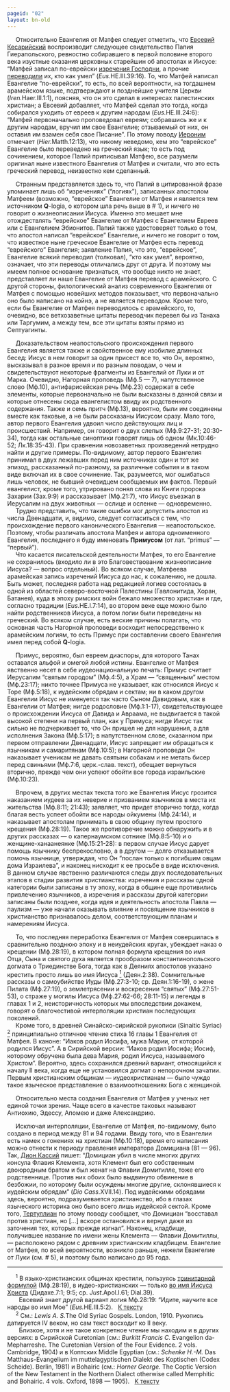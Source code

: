 ```yaml
---
pageid: "02"
layout: bn-old
---
```



<p>     Относительно Евангелия от Матфея следует отметить, что <a href="/people/eusebius.htm" title="Евсевий Кесарийский">Евсевий Кесарийский</a> воспроизводит следующее свидетельство Папия Гиерапольского, ревностно собиравшего в первой половине второго века изустные сказания церковных старейшин об апостолах и Иисусе: “Матфей записал по-еврейски <a href="javascript:popUp%20(&#39;img/logia_k2.gif&#39;,%20308,%2050,%20&#39;&#39;)">изречения Господни</a>, а прочие <a href="javascript:popUp%20(&#39;img/hermeney.gif&#39;,%20224,%2050,%20&#39;&#39;)">переводили</a> их, кто как умел” (<em>Eus.</em>HE.III.39:16). То, что Матфей написал Евангелие “по-еврейски”, то есть, по всей вероятности, на тогдашнем арамейском языке, подтверждают и позднейшие учителя Церкви (<em>Iren.</em>Haer.III.1:1), поясняя, что он это сделал в интересах палестинских христиан; а Евсевий добавляет, что Матфей сделал это тогда, когда собирался уходить от евреев к другим народам (<em>Eus.</em>HE.III.24:6): “Матфей первоначально проповедовал евреям; собравшись же и к другим народам, вручил им свое Евангелие; отзываемый от них, он оставил им взамен себя свое Писание”. По этому поводу <a href="/people/hieronym.htm" title="Иероним">Иероним</a> отмечает (<em>Hier.</em>Matth.12:13), что никому неведомо, кем это “еврейское” Евангелие было переведено на греческий язык; то есть под сочинением, которое Папий приписывал Матфею, все разумели оригинал ныне известного Евангелия от Матфея и считали, что это есть греческий перевод, неизвестно кем сделанный.</p>
<p>     Странным представляется здесь то, что Папий в цитированной фразе упоминает лишь об “изречениях” (“логиях”), записанных апостолом Матфеем (возможно, “еврейское” Евангелие от Матфея и является тем источником <strong>Q</strong>-logia, о котором шла речь выше в # 1), и ничего не говорит о жизнеописании Иисуса. Именно это мешает мне отождествлять “еврейское” Евангелие от Матфея с Евангелием Евреев или с Евангелием Эбионитов. Папий также удостоверяет только о том, что апостол написал “еврейское” Евангелие, и ничего не говорит о том, что известное ныне греческое Евангелие от Матфея есть перевод “еврейского” Евангелия; заявление Папия, что это, “еврейское”, Евангелие всякий переводил (толковал), “кто как умел”, вероятно, означает, что эти переводы отличались друг от друга. И поэтому мы имеем полное основание признаться, что вообще никто не знает, представляет ли наше Евангелие от Матфея перевод с арамейского. С другой стороны, филологический анализ современного Евангелия от Матфея с помощью новейших методов показывает, что первоначально оно было написано на койнэ, а не является переводом. Кроме того, если бы Евангелие от Матфея переводилось с арамейского, то, очевидно, все ветхозаветные цитаты переводчик перевел бы из Танаха или Таргумим, а между тем, все эти цитаты взяты прямо из Септуагинты.</p>
<p>     Доказательством неапостольского происхождения первого Евангелия является также и свойственное ему изобилие длинных бесед: Иисус в нем говорит за один присест все то, что Он, вероятно, высказывал в разное время и по разным поводам, о чем и свидетельствуют некоторые фрагменты из Евангелий от Луки и от Марка. Очевидно, Hагорная проповедь (Мф.5 — 7), напутственное слово (Мф.10), антифарисейская речь (Мф.23) содержат в себе элементы, которые первоначально не были высказаны в данной cвязи и которые отнесены сюда евангелистом ввиду их родственного содержания. Также и семь притч (Мф.13), вероятно, были им соединены вместе как таковые, а не были рассказаны Иисусом сразу. Мало того, автор первого Евангелия удвоил число действующих лиц и происшествий. Hапример, он говорит о двух слепых (Мф.9:27-31; 20:30-34), тогда как остальные синоптики говорят лишь об одном (Мк.10:46-52; Лк.18:35-43). При сравнении новозаветных произведений нетрудно найти и другие примеры. По-видимому, автор первого Евангелия принимал в двух лежавших перед ним источниках один и тот же эпизод, рассказанный по-разному, за различные события и в таком виде включал их в свое сочинение. Так, разумеется, мог ошибаться лишь человек, не бывший очевидцем сообщаемых им фактов. Первый евангелист, кроме того, утрировано понял слова из Книги пророка Захарии (Зах.9:9) и рассказывает (Мф.21:7), что Иисус въезжал в Иерусалим на двух животных — ослице и осленке — одновременно.<br />
     Трудно представить, что такие ошибки мог допустить апостол из числа Двенадцати, и, видимо, следует согласиться с тем, что происхождение первого канонического Евангелия — неапостольское. Поэтому, чтобы различать апостола Матфея и автора одноименного Евангелия, последнего я буду именовать <strong>Примусом</strong> (от лат. “primus” — “первый”).<br />
     Что касается писательской деятельности Матфея, то его Евангелие не сохранилось (входило ли в это Благовествование жизнеописание Иисуса? — вопрос отдельный). Во всяком случае, Матфеева арамейская запись изречений Иисуса до нас, к сожалению, не дошла. Быть может, последняя работа над редакцией логиев состоялась в одной из областей северо-восточной Палестины (Гавлонитида, Хоран, Батанея), куда в эпоху римских войн бежало множество христиан и где, согласно традиции (<em>Eus.</em>HE.I.7:14), во втором веке еще можно было найти родственников Иисуса, а потом логии были переведены на греческий. Во всяком случае, есть веские причины полагать, что основная часть Hагорной проповеди восходит непосредственно к арамейским логиям, то есть Примус при составлении своего Евангелия имел перед собой <strong>Q</strong>-logia.</p>
<p>     Примус, вероятно, был евреем диаспоры, для которого Танах оставался альфой и омегой любой истины. Евангелие от Матфея явственно несет в себе иудеонациональную печать: Примус считает Иерусалим “святым городом” (Мф.4:5), а Храм — “священным” местом (Мф.23:17); никто точнее Примуса не указывает, как относился Иисус к Торе (Мф.5:18), к иудейским обрядам и сектам; ни в каком другом Евангелии Иисус не именуется так часто Сыном Давидовым, как в Евангелии от Матфея; нигде родословие (Мф.1:1-17), свидетельствующее о происхождении Иисуса от Давида и Авраама, не выдвигается в такой высокой степени на первый план, как у Примуса; нигде Иисус так сильно не подчеркивает то, что Он пришел не для нарушения, а для исполнения Закона (Мф.5:17); в напутственном слове, сказанном при первом отправлении Двенадцати, Иисус запрещает им обращаться к язычникам и самаритянам (Мф.10:5); в Hагорной проповеди Он наказывает ученикам не давать святыни собакам и не метать бисер перед свиньями (Мф.7:6, церк.-слав. текст), обещает вернуться вторично, прежде чем они успеют обойти все города израильские (Мф.10:23).</p>
<p>     Впрочем, в других местах текста того же Евангелия Иисус грозится наказанием иудеев за их неверие и призванием язычников в места их жительства (Мф.8:11; 21:43); заявляет, что придет вторично тогда, когда благая весть успеет обойти все народы ойкумены (Мф.24:14), и наказывает апостолам принимать в свою общину путем простого крещения (Мф.28:19). Такое же противоречие можно обнаружить и в других рассказах — о капернаумском сотнике (Мф.8:5-10) и о женщине-ханаанеянке (Мф.15:21-28): в первом случае Иисус дарует помощь язычнику беспрекословно, а в другом — долго отказывается помочь язычнице, утверждая, что Он “послан только к погибшим овцам дома Израилева”, и наконец нисходит к ее просьбе в виде исключения. В данном случае явственно различаются следы двух последовательных этапов в стадии развития христианства: изречения и рассказы одной категории были записаны в ту эпоху, когда в общине еще противились привлечению язычников, а изречения и рассказы другой категории записаны были позднее, когда идея и деятельность апостола Павла — паулизм — уже начали оказывать влияние и посвящение язычников в христианство признавалось делом, соответствующим планам и намерениям Иисуса.</p>
<p>     То, что последняя переработка Евангелия от Матфея совершилась в сравнительно позднюю эпоху и в неиудейских кругах, убеждает наказ о крещении (Мф.28:19), в котором полная формула крещения во имя Отца, Сына и святого духа является прообразом константинопольского догмата о Триединстве Бога, тогда как в Деяниях апостолов указано крестить просто лишь во имя Иисуса <a href="#prim1" title="Тринитарная и одинарная формулы крещения"><sup>1</sup></a><span id="onoma"></span> (Деян.2:38). Сомнительные рассказы о самоубийстве Иуды (Мф.27:3-10; ср. Деян.1:16-19), о жене Пилата (Мф.27:19), о землетрясении и воскресении “святых” (Мф.27:51-53), о страже у могилы Иисуса (Мф.27:62-66; 28:11-15) и легенды в главах 1 и 2, неисторичность которых мы впоследствии докажем, говорят о благочестивой интерполяции христиан последующих поколений.<br />
     Кроме того, в древней Синайско-сирийской рукописи (Sinaitic Syriac) <a href="#prim2" title="Синайско-сирийская версия"><sup>2</sup></a><span id="syriac"></span> принципиально отличное чтение стиха 16 главы 1 Евангелия от Матфея. В каноне: “Иаков родил Иосифа, мужа Марии, от которой родился Иисус”. А в Сирийской версии: “Иаков родил Иосифа; Иосиф, которому обручена была дева Мария, родил Иисуса, называемого Христом”. Вероятно, здесь сохранился древний вариант, относящийся к началу II века, когда еще не установился догмат о непорочном зачатии. Первым христианским общинам — иудеохристианам — было чуждо такое языческое представление о взаимоотношениях Бога с женщиной.</p>
<p>     Относительно места создания Евангелия от Матфея у ученых нет единой точки зрения. Чаще всего в качестве таковых называют Антиохию, Эдессу, Апомею и даже Александрию.</p>
<p>     Исключая интерполяции, Евангелие от Матфея, по-видимому, было создано в период между 81 и 94 годами. Ввиду того, что в Евангелии есть намек о гонениях на христиан (Мф.10:18), время его написания можно отнести к периоду правления императора Домициана (81 — 96). Так, <a href="/people/dio_cass.htm" title="Дион Кассий">Дион Кассий</a> пишет: “Домициан убил в числе многих других консула Флавия Клемента, хотя Клемент был его собственным двоюродным братом и был женат на Флавии Домитилле, тоже его родственнице. Против них обоих было выдвинуто обвинение в безбожии, по которому были осуждены многие другие, склонявшиеся к иудейским обрядам” (<em>Dio Cass</em>.XVII.14). Под иудейскими обрядами здесь, вероятно, подразумевается христианство, ибо в глазах языческого историка оно было всего лишь иудейской сектой. Кроме того, <a href="/people/tertull.htm" title="Тертуллиан">Тертуллиан</a> по этому поводу сообщает, что Домициан “восставал против христиан, но [...] вскоре остановился и вернул даже из заточения тех, которых прежде изгнал”. Hаконец, кладбище, получившее название по имени жены Клемента — Флавии Домитиллы, — расположено рядом с древним христианским кладбищем. Евангелие от Матфея, по всей вероятности, возникло раньше, нежели Евангелие от Луки (см. # 5), и поэтому было написано до 95 года.</p>
<hr />
<span id="prim1"></span> <span id="prim1"></span>
<p>     <sup>1</sup> В языко-христианских общинах крестили, пользуясь <a href="javascript:popUp%20(&#39;img/trinitas.gif&#39;,%20625,%2051,%20&#39;&#39;)">тринитарной формулой</a> (Мф.28:19), в иудео-христианских — только <a href="javascript:popUp%20(&#39;img/unitas.gif&#39;,%20413,%2039,%20&#39;&#39;)">во имя Иисуса Христа</a> (Дидахе.7:1; 9:5; ср. <em>Just.</em>Apol.I.61; Dial.39).<br />
       Евсевий знает другой вариант логия Мф.28:19: “Идите, научите все народы во имя Мое” (<em>Eus.</em>HE.III.5:2).   <a href="#onoma" title="Назад, к тексту">К тексту</a><br />
<span id="prim2"></span>      <sup>2</sup> См.: <em>Lewis A. S.</em>The Old Syriac Gospels. London, 1910. Рукопись датируется IV веком, но сам текст восходит ко II веку.<br />
       Близкое, хотя и не такое конкретное чтение мы находим и в других версиях: в Сирийской Curetonian (см.: <em>Burkitt Francis C.</em> Evangelion da-Mepharreshe. The Curetonian Version of the Four Evidence. 2 vols. Cambridge, 1904) и в Коптских Middle Egyptian (см.: <em>Schenke H.-M.</em> Das Matthaus-Evangelium im muttelagyptischen Dialekt des Koptischen (Codex Scheide). Berlin, 1981) и Bohairic (см.: <em>Horner George.</em> The Coptic Version of the New Testament in the Northern Dialect otherwise called Memphitic and Bohairic. 4 vols. Oxford, 1898 — 1905).   <a href="#syriac" title="Назад, к тексту">К тексту</a><br />
</p>
<p> </p>

     




